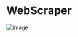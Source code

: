 # WebScraper


![image](https://user-images.githubusercontent.com/99171626/197032685-8a60d387-effb-4f1d-a435-ca17308c6f5c.png)


